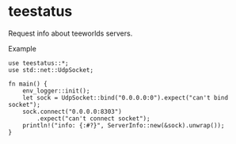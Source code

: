 # teestatus
Request info about teeworlds servers.

Example
```rust,no_run
use teestatus::*;
use std::net::UdpSocket;

fn main() {
	env_logger::init();
	let sock = UdpSocket::bind("0.0.0.0:0").expect("can't bind socket");
	sock.connect("0.0.0.0:8303")
		.expect("can't connect socket");
	println!("info: {:#?}", ServerInfo::new(&sock).unwrap());
}
```
